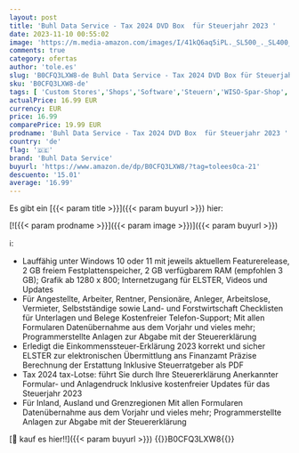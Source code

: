 ```yaml
---
layout: post
title: 'Buhl Data Service - Tax 2024 DVD Box  für Steuerjahr 2023 '
date: 2023-11-10 00:55:02
image: 'https://m.media-amazon.com/images/I/41kQ6aq5iPL._SL500_._SL400_.jpg'
comments: true
category: ofertas
author: 'tole.es'
slug: 'B0CFQ3LXW8-de Buhl Data Service - Tax 2024 DVD Box für Steuerjahr 2023'
sku: 'B0CFQ3LXW8-de'
tags: [ 'Custom Stores','Shops','Software','Steuern','WISO-Spar-Shop','buhl data service','🇩🇪', ]
actualPrice: 16.99 EUR
currency: EUR
price: 16.99
comparePrice: 19.99 EUR
prodname: 'Buhl Data Service - Tax 2024 DVD Box  für Steuerjahr 2023 '
country: 'de'
flag: '🇩🇪'
brand: 'Buhl Data Service'
buyurl: 'https://www.amazon.de/dp/B0CFQ3LXW8/?tag=tolees0ca-21'
descuento: '15.01'
average: '16.99'
---
```


Es gibt ein [{{< param title >}}]({{< param buyurl >}}) hier:

[![{{< param prodname >}}]({{< param image >}})]({{< param buyurl >}})

ℹ️:

- Lauffähig unter Windows 10 oder 11 mit jeweils aktuellem Featurerelease, 2 GB freiem Festplattenspeicher, 2 GB verfügbarem RAM (empfohlen 3 GB); Grafik ab 1280 x 800; Internetzugang für ELSTER, Videos und Updates
- Für Angestellte, Arbeiter, Rentner, Pensionäre, Anleger, Arbeitslose, Vermieter, Selbstständige sowie Land- und Forstwirtschaft Checklisten für Unterlagen und Belege Kostenfreier Telefon-Support; Mit allen Formularen Datenübernahme aus dem Vorjahr und vieles mehr; Programmerstellte Anlagen zur Abgabe mit der Steuererklärung
- Erledigt die Einkommenssteuer-Erklärung 2023 korrekt und sicher ELSTER zur elektronischen Übermittlung ans Finanzamt Präzise Berechnung der Erstattung Inklusive Steuerratgeber als PDF
- Tax 2024 tax-Lotse: führt Sie durch Ihre Steuererklärung Anerkannter Formular- und Anlagendruck Inklusive kostenfreier Updates für das Steuerjahr 2023
- Für Inland, Ausland und Grenzregionen Mit allen Formularen Datenübernahme aus dem Vorjahr und vieles mehr; Programmerstellte Anlagen zur Abgabe mit der Steuererklärung

[🛒 kauf es hier!!]({{< param buyurl >}})
{{<world>}}B0CFQ3LXW8{{</world>}}
